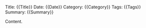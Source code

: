 Title: {{Title}}
Date: {{Date}}
Category: {{Category}}
Tags: {{Tags}}
Summary: {{Summary}}

Content.
